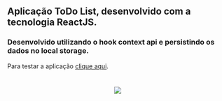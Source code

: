
## Aplicação ToDo List, desenvolvido com a tecnologia ReactJS.

### Desenvolvido utilizando o hook context api e persistindo os dados no local storage.

Para testar a aplicação [clique aqui](https://app-list-todo.netlify.app/).

<h1 align="center">
  <img src="./.github/img/todoapp.gif">
</h1>